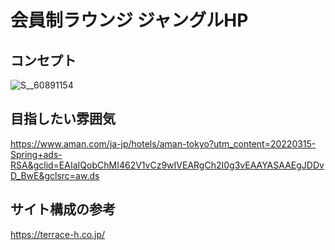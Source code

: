 # 会員制ラウンジ ジャングルHP

## コンセプト
![S__60891154](https://user-images.githubusercontent.com/62320673/168179594-e503fdae-33c3-4f22-9be9-7d5db511bc97.jpg)


## 目指したい雰囲気

https://www.aman.com/ja-jp/hotels/aman-tokyo?utm_content=20220315-Spring+ads-RSA&gclid=EAIaIQobChMI462V1vCz9wIVEARgCh2I0g3vEAAYASAAEgJDDvD_BwE&gclsrc=aw.ds

## サイト構成の参考

https://terrace-h.co.jp/
